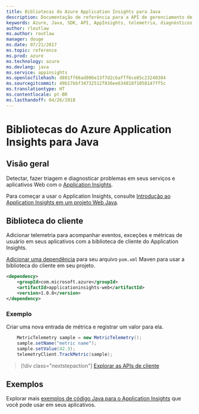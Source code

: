 ```yaml
---
title: Bibliotecas do Azure Application Insights para Java
description: Documentação de referência para a API de gerenciamento de Java para o Azure Application Insights
keywords: Azure, Java, SDK, API, AppInsights, telemetria, diagnósticos, rastreamento, logs, desempenho
author: rloutlaw
ms.author: routlaw
manager: douge
ms.date: 07/21/2017
ms.topic: reference
ms.prod: azure
ms.technology: azure
ms.devlang: java
ms.service: appinsights
ms.openlocfilehash: d881ff66ad806e13f7d2cbafff6ce85c23240304
ms.sourcegitcommit: 49b17bbf34732512f836ee634818f1058147ff5c
ms.translationtype: HT
ms.contentlocale: pt-BR
ms.lasthandoff: 04/26/2018
---
```

# <a name="azure-application-insights-libraries-for-java"></a>Bibliotecas do Azure Application Insights para Java

## <a name="overview"></a>Visão geral

Detectar, fazer triagem e diagnosticar problemas em seus serviços e aplicativos Web com o [Application Insights](/azure/application-insights/app-insights-overview).

Para começar a usar o Application Insights, consulte [Introdução ao Application Insights em um projeto Web Java](/azure/application-insights/app-insights-java-get-started).

## <a name="client-library"></a>Biblioteca do cliente

Adicionar telemetria para acompanhar eventos, exceções e métricas de usuário em seus aplicativos com a biblioteca de cliente do Application Insights.

[Adicionar uma dependência](https://maven.apache.org/guides/getting-started/index.html#How_do_I_use_external_dependencies) para seu arquivo `pom.xml` Maven para usar a biblioteca do cliente em seu projeto.

```XML
<dependency>
    <groupId>com.microsoft.azure</groupId>
    <artifactId>applicationinsights-web</artifactId>   
    <version>1.0.8</version>
</dependency>
```   

### <a name="example"></a>Exemplo

Criar uma nova entrada de métrica e registrar um valor para ela.

```java
    MetricTelemetry sample = new MetricTelemetry();
    sample.setName("metric name");
    sample.setValue(42.3);
    telemetryClient.TrackMetric(sample);
```

> [!div class="nextstepaction"]
> [Explorar as APIs de cliente](/java/api/overview/azure/appinsights/client)

## <a name="samples"></a>Exemplos

Explorar mais [exemplos de código Java para o Application Insights](https://azure.microsoft.com/en-us/resources/samples/?term=insights&platform=java) que você pode usar em seus aplicativos.
